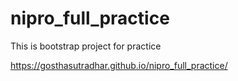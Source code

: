 # nipro_full_practice
This is bootstrap project for practice

https://gosthasutradhar.github.io/nipro_full_practice/
